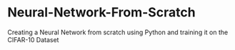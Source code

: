 # Neural-Network-From-Scratch
Creating a Neural Network from scratch using Python and training it on the CIFAR-10 Dataset

